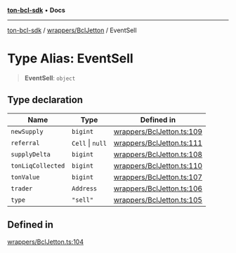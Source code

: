 [**ton-bcl-sdk**](../../../README.md) • **Docs**

***

[ton-bcl-sdk](../../../README.md) / [wrappers/BclJetton](../README.md) / EventSell

# Type Alias: EventSell

> **EventSell**: `object`

## Type declaration

| Name | Type | Defined in |
| ------ | ------ | ------ |
| `newSupply` | `bigint` | [wrappers/BclJetton.ts:109](https://github.com/ton-fun-tech/ton-bcl-sdk/blob/efd7a3c444985cb69bafe2086033980ed29e3462/src/wrappers/BclJetton.ts#L109) |
| `referral` | `Cell` \| `null` | [wrappers/BclJetton.ts:111](https://github.com/ton-fun-tech/ton-bcl-sdk/blob/efd7a3c444985cb69bafe2086033980ed29e3462/src/wrappers/BclJetton.ts#L111) |
| `supplyDelta` | `bigint` | [wrappers/BclJetton.ts:108](https://github.com/ton-fun-tech/ton-bcl-sdk/blob/efd7a3c444985cb69bafe2086033980ed29e3462/src/wrappers/BclJetton.ts#L108) |
| `tonLiqCollected` | `bigint` | [wrappers/BclJetton.ts:110](https://github.com/ton-fun-tech/ton-bcl-sdk/blob/efd7a3c444985cb69bafe2086033980ed29e3462/src/wrappers/BclJetton.ts#L110) |
| `tonValue` | `bigint` | [wrappers/BclJetton.ts:107](https://github.com/ton-fun-tech/ton-bcl-sdk/blob/efd7a3c444985cb69bafe2086033980ed29e3462/src/wrappers/BclJetton.ts#L107) |
| `trader` | `Address` | [wrappers/BclJetton.ts:106](https://github.com/ton-fun-tech/ton-bcl-sdk/blob/efd7a3c444985cb69bafe2086033980ed29e3462/src/wrappers/BclJetton.ts#L106) |
| `type` | `"sell"` | [wrappers/BclJetton.ts:105](https://github.com/ton-fun-tech/ton-bcl-sdk/blob/efd7a3c444985cb69bafe2086033980ed29e3462/src/wrappers/BclJetton.ts#L105) |

## Defined in

[wrappers/BclJetton.ts:104](https://github.com/ton-fun-tech/ton-bcl-sdk/blob/efd7a3c444985cb69bafe2086033980ed29e3462/src/wrappers/BclJetton.ts#L104)
